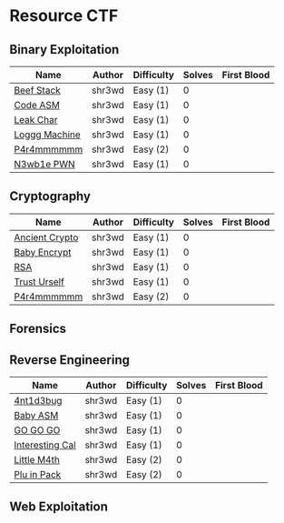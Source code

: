 # Resource CTF

## Binary Exploitation

| Name                                                       | Author           | Difficulty | Solves | First Blood    |
| ---------------------------------------------------------- | ---------------- | ---------- | ------ | -----------    |
| [Beef Stack](PWN/beef-stack/)                              | shr3wd           | Easy (1)   | 0      |  |
| [Code ASM](PWN/code-asm/)                                  | shr3wd           | Easy (1)   | 0      | |
| [Leak Char](PWN/leak-char/)                                | shr3wd           | Easy (1)   | 0      | |
| [Loggg Machine](PWN/log-machine/)                          | shr3wd           | Easy (1)   | 0      |                |
| [P4r4mmmmmm](PWN/p4r4mmmm/)                                | shr3wd           | Easy (2)   | 0      |                |
| [N3wb1e PWN](PWN/n3wb1e-pwn/)                              | shr3wd           | Easy (1)   | 0      |                |

## Cryptography

| Name                                                       | Author           | Difficulty | Solves | First Blood    |
| ---------------------------------------------------------- | ---------------- | ---------- | ------ | -----------    |
| [Ancient Crypto](Cryptography/ancient-crypto/)             | shr3wd           | Easy (1)   | 0      |  |
| [Baby Encrypt](Cryptography/baby-encrypt/)                 | shr3wd           | Easy (1)   | 0      | |
| [RSA](Cryptography/rsa/)                                   | shr3wd           | Easy (1)   | 0      | |
| [Trust Urself](Cryptography/trust-urself/)                 | shr3wd           | Easy (1)   | 0      |                |
| [P4r4mmmmmm](Cryptography/p4r4mmmm/)                       | shr3wd           | Easy (2)   | 0      |                |

## Forensics

## Reverse Engineering

| Name                                                       | Author           | Difficulty | Solves | First Blood    |
| ---------------------------------------------------------- | ---------------- | ---------- | ------ | -----------    |
| [4nt1d3bug](RE/4nt1d3bug/)                                 | shr3wd           | Easy (1)   | 0      |  |
| [Baby ASM](RE/baby-asm/)                                   | shr3wd           | Easy (1)   | 0      | |
| [GO GO GO](RE/go-go-go/)                                   | shr3wd           | Easy (1)   | 0      | |
| [Interesting Cal](RE/interesting-cal/)                     | shr3wd           | Easy (1)   | 0      |                |
| [Little M4th](RE/little-math/)                             | shr3wd           | Easy (2)   | 0      |                |
| [Plu in Pack](RE/plus-in-pack/)                            | shr3wd           | Easy (2)   | 0      |                |

## Web Exploitation
